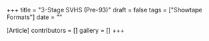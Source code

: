 +++
title = "3-Stage SVHS (Pre-93)"
draft = false
tags = ["Showtape Formats"]
date = ""

[Article]
contributors = []
gallery = []
+++